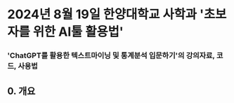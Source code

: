 # 2024년 8월 19일 한양대학교 사학과 '초보자를 위한 AI툴 활용법'
### 'ChatGPT를 활용한 텍스트마이닝 및 통계분석 입문하기'의 강의자료, 코드, 사용법



## 0. 개요
